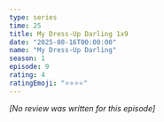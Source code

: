 ```yaml
---
type: series
time: 25
title: My Dress-Up Darling 1x9
date: "2025-08-16T00:00:00"
name: "My Dress-Up Darling"
season: 1
episode: 9
rating: 4
ratingEmoji: "⭐️⭐️⭐️⭐️"
---
```


_[No review was written for this episode]_